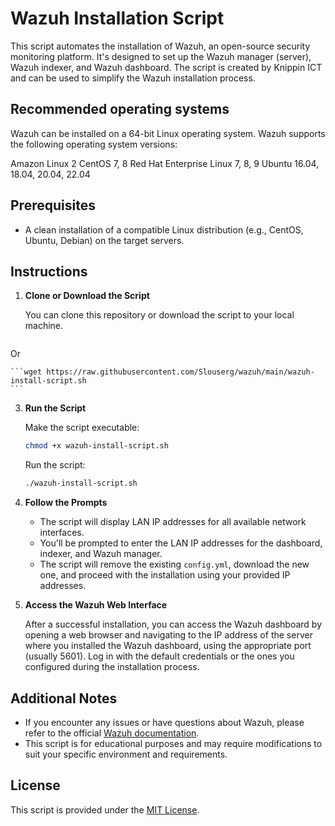 # Wazuh Installation Script

This script automates the installation of Wazuh, an open-source security monitoring platform. It's designed to set up the Wazuh manager (server), Wazuh indexer, and Wazuh dashboard. The script is created by Knippin ICT and can be used to simplify the Wazuh installation process.
## Recommended operating systems
Wazuh can be installed on a 64-bit Linux operating system. Wazuh supports the following operating system versions:

Amazon Linux 2
CentOS 7, 8
Red Hat Enterprise Linux 7, 8, 9
Ubuntu 16.04, 18.04, 20.04, 22.04

## Prerequisites

- A clean installation of a compatible Linux distribution (e.g., CentOS, Ubuntu, Debian) on the target servers.

## Instructions

1. **Clone or Download the Script**

    You can clone this repository or download the script to your local machine.

    ```curl -O https://raw.githubusercontent.com/Slouserg/wazuh/main/wazuh-install-script.sh
    ```

Or

    ```wget https://raw.githubusercontent.com/Slouserg/wazuh/main/wazuh-install-script.sh
    ```
    
3. **Run the Script**

    Make the script executable:


    ```bash
    chmod +x wazuh-install-script.sh
    ```

    Run the script:

    ```bash
    ./wazuh-install-script.sh
    ```

4. **Follow the Prompts**

    - The script will display LAN IP addresses for all available network interfaces.
    - You'll be prompted to enter the LAN IP addresses for the dashboard, indexer, and Wazuh manager.
    - The script will remove the existing `config.yml`, download the new one, and proceed with the installation using your provided IP addresses.

5. **Access the Wazuh Web Interface**

    After a successful installation, you can access the Wazuh dashboard by opening a web browser and navigating to the IP address of the server where you installed the Wazuh dashboard, using the appropriate port (usually 5601). Log in with the default credentials or the ones you configured during the installation process.

## Additional Notes

- If you encounter any issues or have questions about Wazuh, please refer to the official [Wazuh documentation](https://documentation.wazuh.com/).
- This script is for educational purposes and may require modifications to suit your specific environment and requirements.

## License

This script is provided under the [MIT License](LICENSE).
